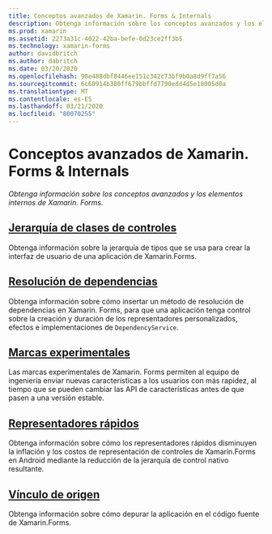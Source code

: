 ```yaml
---
title: Conceptos avanzados de Xamarin. Forms & Internals
description: Obtenga información sobre los conceptos avanzados y los elementos internos de Xamarin.Forms.
ms.prod: xamarin
ms.assetid: 2273a31c-4022-42ba-befe-0d23ce2ff3b5
ms.technology: xamarin-forms
author: davidbritch
ms.author: dabritch
ms.date: 03/20/2020
ms.openlocfilehash: 98e488dbf8446ee151c342c73bf9b0a8d9ff7a56
ms.sourcegitcommit: 6c60914b380ff679bbffd7790edd4d5e18005d0a
ms.translationtype: MT
ms.contentlocale: es-ES
ms.lasthandoff: 03/21/2020
ms.locfileid: "80070255"
---
```

# <a name="xamarinforms-advanced-concepts--internals"></a>Conceptos avanzados de Xamarin. Forms & Internals

_Obtenga información sobre los conceptos avanzados y los elementos internos de Xamarin. Forms._

## <a name="controls-class-hierarchy"></a>[Jerarquía de clases de controles](class-hierarchy.md)

Obtenga información sobre la jerarquía de tipos que se usa para crear la interfaz de usuario de una aplicación de Xamarin.Forms.

## <a name="dependency-resolution"></a>[Resolución de dependencias](dependency-resolution.md)

Obtenga información sobre cómo insertar un método de resolución de dependencias en Xamarin. Forms, para que una aplicación tenga control sobre la creación y duración de los representadores personalizados, efectos e implementaciones de `DependencyService`.

## <a name="experimental-flags"></a>[Marcas experimentales](experimental-flags.md)

Las marcas experimentales de Xamarin. Forms permiten al equipo de ingeniería enviar nuevas características a los usuarios con más rapidez, al tiempo que se pueden cambiar las API de características antes de que pasen a una versión estable.

## <a name="fast-renderers"></a>[Representadores rápidos](fast-renderers.md)

Obtenga información sobre cómo los representadores rápidos disminuyen la inflación y los costos de representación de controles de Xamarin.Forms en Android mediante la reducción de la jerarquía de control nativo resultante.

## <a name="source-link"></a>[Vínculo de origen](sourcelink.md)

Obtenga información sobre cómo depurar la aplicación en el código fuente de Xamarin.Forms.
